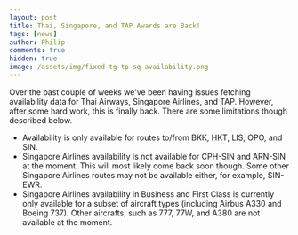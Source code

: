 ```yaml
---
layout: post
title: Thai, Singapore, and TAP Awards are Back!
tags: [news]
author: Philip
comments: true
hidden: true
image: /assets/img/fixed-tg-tp-sq-availability.png
---
```


Over the past couple of weeks we've been having issues fetching availability data for Thai Airways, Singapore Airlines, and TAP. However, after some hard work, this is finally back. There are some limitations though described below.

- Availability is only available for routes to/from BKK, HKT, LIS, OPO, and SIN.
- Singapore Airlines availability is not available for CPH-SIN and ARN-SIN at the moment. This will most likely come back soon though. Some other Singapore Airlines routes may not be available either, for example, SIN-EWR.
- Singapore Airlines availability in Business and First Class is currently only available for a subset of aircraft types (including Airbus A330 and Boeing 737). Other aircrafts, such as 777, 77W, and A380 are not available at the moment.
